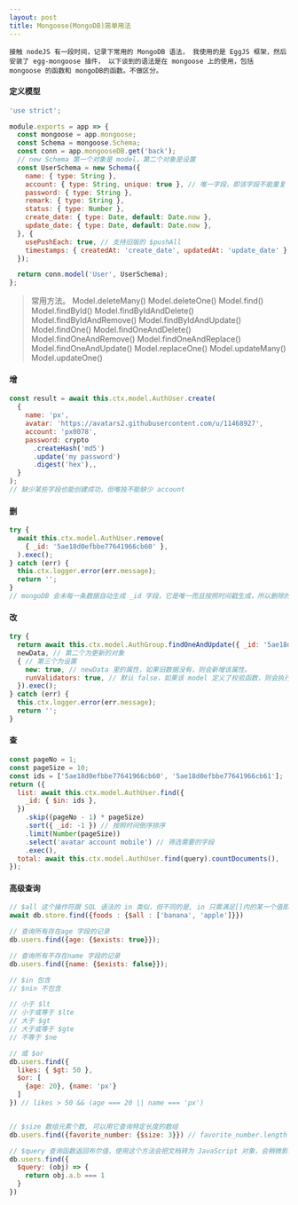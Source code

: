 ```yaml
---
layout: post
title: Mongoose(MongoDB)简单用法
---
```


`
接触 nodeJS 有一段时间，记录下常用的 MongoDB 语法，
我使用的是 EggJS 框架，然后安装了 egg-mongoose 插件，
以下谈到的语法是在 mongoose 上的使用，包括 mongoose 的函数和 mongoDB的函数。不做区分。
`

<h4>定义模型</h4>

```js
'use strict';

module.exports = app => {
  const mongoose = app.mongoose;
  const Schema = mongoose.Schema;
  const conn = app.mongooseDB.get('back');
  // new Schema 第一个对象是 model，第二个对象是设置
  const UserSchema = new Schema({
    name: { type: String },
    account: { type: String, unique: true }, // 唯一字段，即该字段不能重复
    password: { type: String },
    remark: { type: String },
    status: { type: Number },
    create_date: { type: Date, default: Date.now },
    update_date: { type: Date, default: Date.now },
  }, {
    usePushEach: true, // 支持旧版的 $pushAll
    timestamps: { createdAt: 'create_date', updatedAt: 'update_date' }, // 该设置会在文档更新和创建的时候自动更新 create_date 和 update_date 字段的值。
  });

  return conn.model('User', UserSchema);
};

```
> 常用方法。
Model.deleteMany()
Model.deleteOne()
Model.find()
Model.findById()
Model.findByIdAndDelete()
Model.findByIdAndRemove()
Model.findByIdAndUpdate()
Model.findOne()
Model.findOneAndDelete()
Model.findOneAndRemove()
Model.findOneAndReplace()
Model.findOneAndUpdate()
Model.replaceOne()
Model.updateMany()
Model.updateOne()


<h4>增</h4>

```js
const result = await this.ctx.model.AuthUser.create(
  {
    name: 'px',
    avatar: 'https://avatars2.githubusercontent.com/u/11468927',
    account: 'px0078',
    password: crypto
      .createHash('md5')
      .update('my password')
      .digest('hex'),,
  }
);
// 缺少某些字段也能创建成功，但唯独不能缺少 account
```

<h4>删</h4>

```js
try {
  await this.ctx.model.AuthUser.remove(
    { _id: '5ae18d0efbbe77641966cb60' },
  ).exec();
} catch (err) {
  this.ctx.logger.error(err.message);
  return '';
}
// mongoDB 会未每一条数据自动生成 _id 字段，它是唯一而且按照时间戳生成，所以删除的时候可以通过查找唯一的 _id 删除。
```

<h4>改</h4>

```js
try {
  return await this.ctx.model.AuthGroup.findOneAndUpdate({ _id: '5ae18d0efbbe77641966cb60' }, // 第一个为查询参数对象 query
  newData, // 第二个为更新的对象
  { // 第三个为设置
    new: true, // newData 里的属性，如果旧数据没有，则会新增该属性。
    runValidators: true, // 默认 false，如果该 model 定义了校验函数，则会执行校验
  }).exec();
} catch (err) {
  this.ctx.logger.error(err.message);
  return '';
}
```

<h4>查</h4>

```js
const pageNo = 1;
const pageSize = 10;
const ids = ['5ae18d0efbbe77641966cb60', '5ae18d0efbbe77641966cb61'];
return ({
  list: await this.ctx.model.AuthUser.find({
    _id: { $in: ids },
  })
    .skip((pageNo - 1) * pageSize)
    .sort({ _id: -1 }) // 按照时间倒序排序
    .limit(Number(pageSize))
    .select('avatar account mobile') // 筛选需要的字段
    .exec(),
  total: await this.ctx.model.AuthUser.find(query).countDocuments(),
});
```

<h4>高级查询</h4>

```js
// $all 这个操作符跟 SQL 语法的 in 类似，但不同的是, in 只需满足[]内的某一个值即可, 而 $all 必须满足[]内的所有值
await db.store.find({foods : {$all : ['banana', 'apple']}})

// 查询所有存在age 字段的记录
db.users.find({age: {$exists: true}});

// 查询所有不存在name 字段的记录
db.users.find({name: {$exists: false}});

// $in 包含
// $nin 不包含

// 小于 $lt
// 小于或等于 $lte
// 大于 $gt
// 大于或等于 $gte
// 不等于 $ne

// 或 $or
db.users.find({
  likes: { $gt: 50 },
  $or: [
    {age: 20}, {name: 'px'}
  ]
}) // likes > 50 && (age === 20 || name === 'px')


// $size 数组元素个数, 可以用它查询特定长度的数组
db.users.find({favorite_number: {$size: 3}}) // favorite_number.length === 3

// $query 查询函数返回布尔值，使用这个方法会把文档转为 JavaScript 对象，会稍微影响性能
db.users.find({
  $query: (obj) => {
    return obj.a.b === 1
  } 
})

```